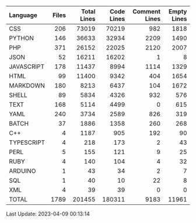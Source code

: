 | Language   |   Files |   Total Lines |   Code Lines |   Comment Lines |   Empty Lines |
|:-----------|--------:|--------------:|-------------:|----------------:|--------------:|
| CSS        |     206 |         73019 |        70219 |             982 |          1818 |
| PYTHON     |     146 |         36633 |        32934 |            2209 |          1490 |
| PHP        |     371 |         26152 |        22025 |            2120 |          2007 |
| JSON       |      52 |         16211 |        16202 |               1 |             8 |
| JAVASCRIPT |     178 |         11437 |         8994 |            1114 |          1329 |
| HTML       |      99 |         11400 |         9342 |             404 |          1654 |
| MARKDOWN   |     180 |          8213 |         6437 |             104 |          1672 |
| SHELL      |      89 |          5834 |         4326 |             932 |           576 |
| TEXT       |     168 |          5114 |         4499 |               0 |           615 |
| YAML       |     240 |          3734 |         2589 |             826 |           319 |
| BATCH      |      37 |          1886 |         1358 |             260 |           268 |
| C++        |       4 |          1187 |          905 |             192 |            90 |
| TYPESCRIPT |       4 |           218 |          173 |               2 |            43 |
| PERL       |       5 |           155 |          121 |               9 |            25 |
| RUBY       |       4 |           140 |          104 |               4 |            32 |
| ARDUINO    |       1 |            43 |           34 |               2 |             7 |
| SQL        |       1 |            40 |           10 |              22 |             8 |
| XML        |       4 |            39 |           39 |               0 |             0 |
| TOTAL      |    1789 |        201455 |       180311 |            9183 |         11961 |

Last Update: 2023-04-09 00:13:14